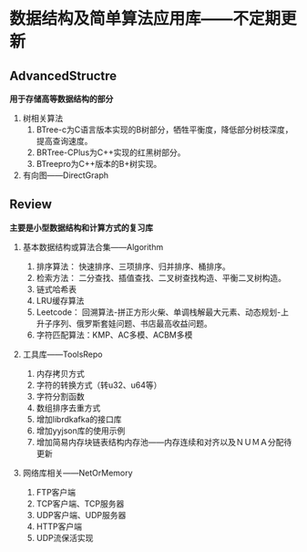 # 数据结构及简单算法应用库——不定期更新
## AdvancedStructre
 **用于存储高等数据结构的部分**
 1. 树相关算法
    1. BTree-c为C语言版本实现的B树部分，牺牲平衡度，降低部分树枝深度，提高查询速度。
    2. BRTree-CPlus为C++实现的红黑树部分。
    3. BTreepro为C++版本的B+树实现。
 2. 有向图——DirectGraph

## Review
**主要是小型数据结构和计算方式的复习库**
1. 基本数据结构或算法合集——Algorithm
    1. 排序算法：
        快速排序、三项排序、归并排序、桶排序。
    2. 检索方法：
        二分查找、插值查找、二叉树查找构造、平衡二叉树构造。
    3. 链式哈希表
    4. LRU缓存算法
    5. Leetcode：
        回溯算法-拼正方形火柴、单调栈解最大元素、动态规划-上升子序列、俄罗斯套娃问题、书店最高收益问题。
    6. 字符匹配算法：KMP、AC多模、ACBM多模

2. 工具库——ToolsRepo
    1. 内存拷贝方式
    2. 字符的转换方式（转u32、u64等）
    3. 字符分割函数
    4. 数组排序去重方式
    5. 增加librdkafka的接口库
    6. 增加yyjson库的使用示例
    7. 增加简易内存块链表结构内存池——内存连续和对齐以及ＮＵＭＡ分配待更新

3. 网络库相关——NetOrMemory
   1. FTP客户端
   2. TCP客户端、TCP服务器
   3. UDP客户端、UDP服务器
   4. HTTP客户端
   5. UDP流保活实现
